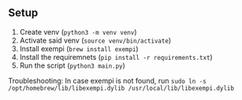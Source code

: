 ## Setup

1. Create venv (`python3 -m venv venv`)
2. Activate said venv (`source venv/bin/activate`)
3. Install exempi (`brew install exempi`)
4. Install the requiremnets (`pip install -r requirements.txt`)
5. Run the script (`python3 main.py`)

Troubleshooting:
In case exempi is not found, run
`sudo ln -s /opt/homebrew/lib/libexempi.dylib /usr/local/lib/libexempi.dylib`